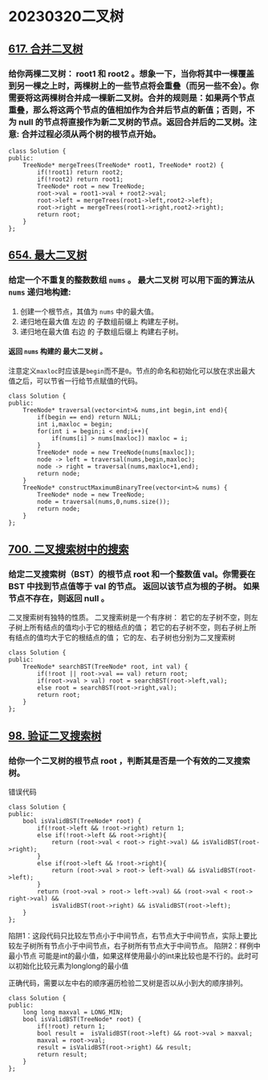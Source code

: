 # 20230320二叉树
## [617. 合并二叉树](https://leetcode.cn/problems/merge-two-binary-trees/)
### 给你两棵二叉树： root1 和 root2 。想象一下，当你将其中一棵覆盖到另一棵之上时，两棵树上的一些节点将会重叠（而另一些不会）。你需要将这两棵树合并成一棵新二叉树。合并的规则是：如果两个节点重叠，那么将这两个节点的值相加作为合并后节点的新值；否则，不为 null 的节点将直接作为新二叉树的节点。返回合并后的二叉树。注意: 合并过程必须从两个树的根节点开始。
```
class Solution {
public:
    TreeNode* mergeTrees(TreeNode* root1, TreeNode* root2) {
        if(!root1) return root2;
        if(!root2) return root1;
        TreeNode* root = new TreeNode;
        root->val = root1->val + root2->val;
        root->left = mergeTrees(root1->left,root2->left);
        root->right = mergeTrees(root1->right,root2->right);
        return root;
    }
};
```
## [654. 最大二叉树](https://leetcode.cn/problems/maximum-binary-tree/)
### 给定一个不重复的整数数组 `nums` 。 最大二叉树 可以用下面的算法从 `nums` 递归地构建:
1. 创建一个根节点，其值为 `nums` 中的最大值。
2. 递归地在最大值 左边 的 子数组前缀上 构建左子树。
3. 递归地在最大值 右边 的 子数组后缀上 构建右子树。
#### 返回 `nums` 构建的 最大二叉树 。
注意定义`maxloc`时应该是`begin`而不是`0`。节点的命名和初始化可以放在求出最大值之后，可以节省一行给节点赋值的代码。
```
class Solution {
public:
    TreeNode* traversal(vector<int>& nums,int begin,int end){         
        if(begin == end) return NULL;
        int i,maxloc = begin;
        for(int i = begin;i < end;i++){
            if(nums[i] > nums[maxloc]) maxloc = i;
        }
        TreeNode* node = new TreeNode(nums[maxloc]);
        node -> left = traversal(nums,begin,maxloc);
        node -> right = traversal(nums,maxloc+1,end);
        return node;
    }
    TreeNode* constructMaximumBinaryTree(vector<int>& nums) {
        TreeNode* node = new TreeNode;
        node = traversal(nums,0,nums.size());
        return node; 
    }
};
```
## [700. 二叉搜索树中的搜索](https://leetcode.cn/problems/search-in-a-binary-search-tree/)
### 给定二叉搜索树（BST）的根节点 root 和一个整数值 val。你需要在 BST 中找到节点值等于 val 的节点。 返回以该节点为根的子树。 如果节点不存在，则返回 null 。
二叉搜索树有独特的性质。
二叉搜索树是一个有序树：
若它的左子树不空，则左子树上所有结点的值均小于它的根结点的值；
若它的右子树不空，则右子树上所有结点的值均大于它的根结点的值；
它的左、右子树也分别为二叉搜索树
```
class Solution {
public:
    TreeNode* searchBST(TreeNode* root, int val) {
        if(!root || root->val == val) return root;
        if(root->val > val) root = searchBST(root->left,val);
        else root = searchBST(root->right,val);
        return root;
    }
};
```
## [98. 验证二叉搜索树](https://leetcode.cn/problems/validate-binary-search-tree/)
### 给你一个二叉树的根节点 root ，判断其是否是一个有效的二叉搜索树。
错误代码
```
class Solution {
public:
    bool isValidBST(TreeNode* root) {
        if(!root->left && !root->right) return 1;
        else if(!root->left && root->right){
            return (root->val < root-> right->val) && isValidBST(root->right);
        }
        else if(root->left && !root->right){
            return (root->val > root-> left->val) && isValidBST(root->left);        
        }
        return (root->val > root-> left->val) && (root->val < root-> right->val) &&
            isValidBST(root->right) && isValidBST(root->left);
    }
};
```
陷阱1：这段代码只比较左节点小于中间节点，右节点大于中间节点，实际上要比较左子树所有节点小于中间节点，右子树所有节点大于中间节点。
陷阱2：样例中最小节点 可能是int的最小值，如果这样使用最小的int来比较也是不行的。此时可以初始化比较元素为longlong的最小值

正确代码，需要以左中右的顺序遍历检验二叉树是否以从小到大的顺序排列。
```
class Solution {
public:
    long long maxval = LONG_MIN;
    bool isValidBST(TreeNode* root) {
        if(!root) return 1;
        bool result =  isValidBST(root->left) && root->val > maxval;
        maxval = root->val;
        result = isValidBST(root->right) && result;
        return result;
    }
};
```